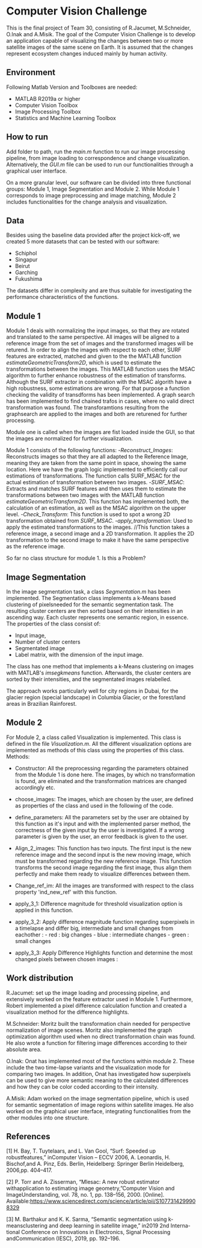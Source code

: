# Computer Vision Challenge
This is the final project of Team 30, consisting of R.Jacumet, M.Schneider, O.Inak and A.Misik. The goal of the Computer Vision Challenge is to develop an application capable of visualizing the changes between two or more satellite images of the same scene on Earth. It is assumed that the changes represent ecosystem changes induced mainly by human activity. 


## Environment
Following Matlab Version and Toolboxes are needed:

- MATLAB R2019a or higher
- Computer Vision Toolbox
- Image Processing Toolbox
- Statistics and Machine Learning Toolbox

## How to run
Add folder to path, run the *main.m* function to run our image processing pipeline, from image loading to correspondence and change visualization. Alternatively, the *GUI.m* file can be used to run our functionalities through a graphical user interface. 

On a more granular level, our software can be divided into three functional groups: Module 1, Image Segmentation and Module 2. While Module 1 corresponds to image preprocessing and image matching, Module 2 includes functionalities for the change analysis and visualization.

## Data 
Besides using the baseline data provided after the project kick-off, we created 5 more datasets that can be tested with our software:

- Schiphol
- Singapur
- Beirut
- Garching
- Fukushima

The datasets differ in complexity and are thus suitable for investigating the performance characteristics of the functions.

## Module 1 

Module 1 deals with normalizing the input images, so that they are rotated and translated to the same perspective.
All images will be aligned to a reference image from the set of images and the transformed images will be returend.
In order to align the images with respect to each other, SURF features are extracted, matched and given to the the MATLAB function *estimateGeometricTransform2D*, which is used to estimate the transformations between the images.
This MATLAB function uses the MSAC algorithm to further enhance robustness of the estimation of transforms.
Although the SURF extractor in combination with the MSAC algorith have a high robustness, some estimations are wrong.
For that purpose a function checking the validity of transdforms has been implemented.
A graph search has been implemented to find chained trafos in cases, where no valid direct transformation was found.
The transforamtions resulting from the graphsearch are applied to the images and both are returened for further processing.

Module one is called when the images are fist loaded inside the GUI, so that the images are normalized for further visualization.


Module 1 consists of the following functions:
-*Reconstruct_Images*: Reconstructs images so that they are all adapted to the Reference Image, meaning they are taken from the same point in space, showing the same location.
Here we have the graph logic implemented to efficiently call our estimations of transformations. The function calls SURF_MSAC for the actual estimation of transformation between two images.
-*SURF_MSAC*: Extracts and matches SURF features and then uses them to estimate the transformations between two images with the MATLAB function *estimateGeometricTransform2D*.
This function has implemented both, the calculation of an estimation, as well as the MSAC algorithm on the upper level.
-*Check_Transform*: This function is used to spot a wrong 2D transformation obtained from *SURF_MSAC*.
-*apply_transformation*: Used to apply the estimated transformations to the images.
//This function takes a reference image, a second image and a 2D transformation. It applies the 2D transformation to the second image to make it have the same perspective as the reference image.


So far no class structure for module 1. Is this a Problem?

## Image Segmentation
In the image segmentation task, a class *Segmentation.m* has been implemented. The Segmentation class implements a k-Means based clustering of pixelsneeded for the semantic segmentation task. The resulting cluster centers are then sorted based on their intensities in an ascending way. Each
cluster represents one semantic region, in essence. The properties of the class consist of:

- Input image,
- Number of cluster centers
- Segmentated image 
- Label matrix, with the dimension of the input image. 

The class has one method that implements a k-Means clustering on images with MATLAB's *imsegkmeans* function. Afterwards, the cluster centers are sorted by their intensities, and the segmentated images relabelled.

The approach works particularly well for city regions in Dubai, for the glacier region (special landscape) in Columbia Glacier, or the forest/land areas in Brazilian Rainforest.
 
## Module 2
For Module 2, a class called Visualization is implemented. This class is defined in the file *Visualization.m*. All the different visualization options are implemented as methods of this class using the properties of this class. 
Methods:
- Constructor: All the preprocessing regarding the parameters obtained from the Module 1 is done here. The images, by which no transformation is found, are eliminated and the transformation matrices are changed accordingly etc.

- choose_images: The images, which are chosen by the user, are defined as properties of the class and used in the following of the code.

- define_parameters: All the parameters set by the user are obtained by this function as it's input and with the implemented parser method, the correctness of the given input by the user is investigated. If a wrong parameter is given by the user, an error feedback is given to the user.

- Align_2_images: This function has two inputs. The first input is the new reference image and the second input is the new moving image, which must be transformed regarding the new reference image. This function transforms the second image regarding the first image, thus align them perfectly and make them ready to visualize differences between them.

- Change_ref_im: All the images are transformed with respect to the class property 'ind_new_ref' with this function.

- apply_3_1: Difference magnitude for threshold visualization option is applied in this function.

- apply_3_2: Apply difference magnitude function regarding superpixels in a timelapse and differ big, intermediate and small changes from eachother :
			 - red : big changes 
    	                 - blue : intermediate changes
    	                 - green : small changes

- apply_3_3: Apply Difference Highlights function and determine the most changed pixels between chosen images :

## Work distribution
R.Jacumet: set up the image loading and processing pipeline, and extensively worked on the feature extractor used in Module 1. Furthermore, Robert implemented a pixel difference calculation function and created a visualization method for the difference highlights.

M.Schneider: Moritz built the transformation chain needed for perspective normalization of image scenes. Moritz also implemented the graph optimization algorithm used when no direct transformation chain was found. He also wrote a function for filtering image differences according to their absolute area.

O.Inak: Onat has implemented most of the functions within module 2. These include the two time-lapse variants and the visualization mode for comparing two images. In addition, Onat has investigated how superpixels can be used to give more semantic meaning to the calculated differences and how they can be color coded according to their intensity.

A.Misik: Adam worked on the image segmentation pipeline, which is used for semantic segmentation of image regions within satellite images. He also worked on the graphical user interface, integrating functionalities from the other modules into one structure.


## References 
[1] H.  Bay,  T.  Tuytelaars,  and  L.  Van  Gool,  “Surf:  Speeded  up  robustfeatures,” inComputer Vision – ECCV 2006, A. Leonardis, H. Bischof,and A. Pinz, Eds.   Berlin, Heidelberg: Springer Berlin Heidelberg, 2006,pp. 404–417.

[2]    P.   Torr   and   A.   Zisserman,   “Mlesac:   A   new   robust   estimator   withapplication to estimating image geometry,”Computer Vision and ImageUnderstanding,  vol.  78,  no.  1,  pp.  138–156,  2000.  [Online].  Available:https://www.sciencedirect.com/science/article/pii/S1077314299908329

[3]    M. Barthakur and K. K. Sarma, “Semantic segmentation using k-meansclustering  and  deep  learning  in  satellite  image,”  in2019 2nd Interna-tional Conference on Innovations in Electronics, Signal Processing andCommunication (IESC), 2019, pp. 192–196.
 